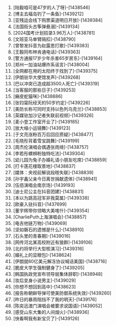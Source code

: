 
1. [陆毅咱可是47岁的人了呀]-[1438546]
1. [博主去福岛钓了一条鱼]-[1439212]
1. [亚残运会线下购票渠道明日开放]-[1439384]
1. [法国街头古筝弹悬溺]-[1439134]
1. [2024国考计划招录3.96万人]-[1438781]
1. [文班亚马单臂隔扣]-[1438790]
1. [曾黎发抖音为赵露思打歌]-[1439383]
1. [王毅同布林肯通电话]-[1439363]
1. [警方通报17岁少年杀害65岁房东]-[1439164]
1. [郑州一加油站爆炸系谣言]-[1438004]
1. [全网都在用的太阳终于找到了]-[1439375]
1. [伊朗驻华大使馆发声]-[1439268]
1. [巴以冲突已造成超3500人死亡]-[1439319]
1. [当客服的那些日子]-[1439253]
1. [癞皮蛇猫咪]-[1438886]
1. [张钧甯阮经天的50岁约定]-[1439226]
1. [美防长称可同时支持以色列乌克兰]-[1438853]
1. [英媒驻加沙记者失联前视频]-[1439326]
1. [麦小登工作室开业了]-[1439185]
1. [放大缩小运镜舞]-[1439123]
1. [于文亮涨粉百万后回应质疑]-[1438477]
1. [毛晓彤背着雪宝跳舞]-[1439199]
1. [周杰伦演唱会偶遇张雨绮]-[1438757]
1. [李若彤螺蛳粉独特吃法]-[1439304]
1. [幼儿园为兔子办婚礼请小朋友吃席]-[1438859]
1. [打卡莲花楼取景地]-[1438837]
1. [媒体：央视前解说段暄失联]-[1438839]
1. [孙宇鑫父亲今日离世捐献遗体]-[1438941]
1. [伍佰演唱会南京场]-[1439193]
1. [迪士尼公主在抖音团建]-[1438831]
1. [本以为跳高冠军非我莫属]-[1439338]
1. [欧豪入驻抖音]-[1437699]
1. [董宇辉带你领略大美喀什]-[1439354]
1. [CharliePuth上海演唱会]-[1438857]
1. [电吉他链万物]-[1439069]
1. [坚如磐石的遗憾是什么]-[1438910]
1. [石头里的青春期]-[1439016]
1. [网传河北某高校附近有狼群]-[1439106]
1. [北约将举行大型核演习]-[1439316]
1. [婚礼上的显眼包]-[1438624]
1. [伊朗就60亿美元解冻协议喊话美国]-[1438716]
1. [脆皮大学生强制健身了]-[1439205]
1. [韩国执政党宣布领导层集体辞职]-[1438948]
1. [妆后变身小说男主]-[1439029]
1. [你想不想回到高中]-[1438623]
1. [报告称朝鲜导弹可使美防御系统失效]-[1439260]
1. [昨日的暴雨阻挡不了我的明天]-[1439176]
1. [陈奕迅澳门演唱会被要求说国语]-[1439052]
1. [感受山东大集的人间烟火]-[1438936]
1. [快看啊我有新宝贝了]-[1439126]